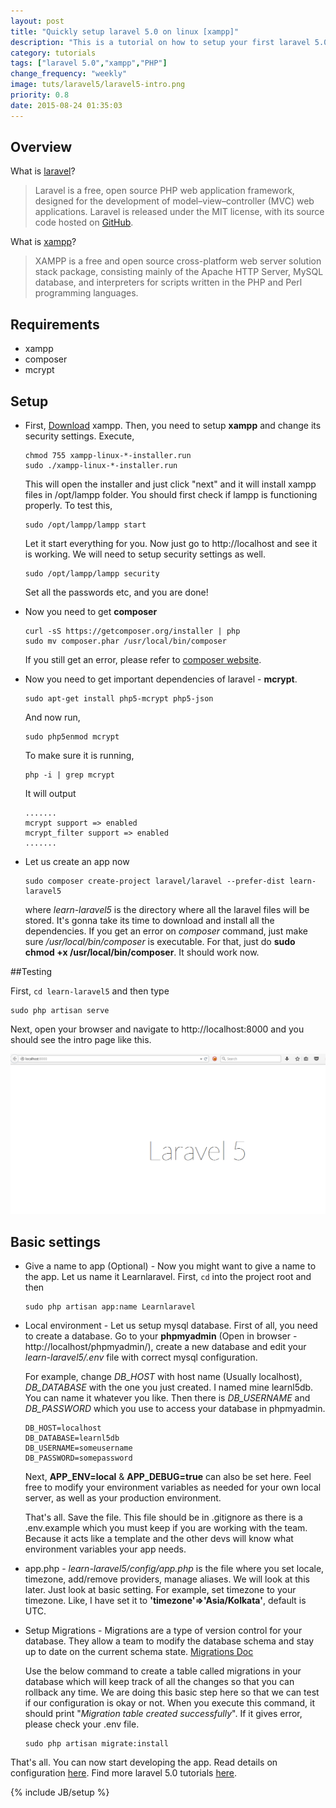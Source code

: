 ```yaml
---
layout: post
title: "Quickly setup laravel 5.0 on linux [xampp]"
description: "This is a tutorial on how to setup your first laravel 5.0 project on xampp. I am running xampp on linux."
category: tutorials
tags: ["laravel 5.0","xampp","PHP"]
change_frequency: "weekly"
image: tuts/laravel5/laravel5-intro.png
priority: 0.8
date: 2015-08-24 01:35:03
---
```


## Overview

What is [laravel][1]?

> Laravel is a free, open source PHP web application framework, designed for the development of model–view–controller (MVC) web applications. Laravel is released under the MIT license, with its source code hosted on [GitHub](https://github.com/laravel/laravel).

What is [xampp][2]?

> XAMPP is a free and open source cross-platform web server solution stack package, consisting mainly of the Apache HTTP Server, MySQL database, and interpreters for scripts written in the PHP and Perl programming languages.

## Requirements

* xampp
* composer
* mcrypt

## Setup

* First, <a href="https://www.apachefriends.org/download.html" target="_blank">Download</a> xampp. Then, you need to setup **xampp** and change its security settings. Execute,

      chmod 755 xampp-linux-*-installer.run
      sudo ./xampp-linux-*-installer.run

  This will open the installer and just click "next" and it will install xampp files in /opt/lampp folder.
  You should first check if lampp is functioning properly. To test this,

      sudo /opt/lampp/lampp start

  Let it start everything for you. Now just go to http://localhost and see it is working. We will need to setup security settings as well.

      sudo /opt/lampp/lampp security

  Set all the passwords etc, and you are done!

* Now you need to get **composer**

      curl -sS https://getcomposer.org/installer | php
      sudo mv composer.phar /usr/local/bin/composer

  If you still get an error, please refer to [composer website][3].

* Now you need to get important dependencies of laravel - **mcrypt**.

      sudo apt-get install php5-mcrypt php5-json

  And now run,

      sudo php5enmod mcrypt

  To make sure it is running,

      php -i | grep mcrypt

  It will output

      .......
      mcrypt support => enabled
      mcrypt_filter support => enabled
      .......

* Let us create an app now

      sudo composer create-project laravel/laravel --prefer-dist learn-laravel5

  where *learn-laravel5* is the directory where all the laravel files will be stored. It's gonna take its time to download and install all the dependencies. If you get an error on *composer* command, just make sure */usr/local/bin/composer* is executable. For that, just do **sudo chmod +x /usr/local/bin/composer**. It should work now.

##Testing

First, `cd learn-laravel5` and then type

    sudo php artisan serve

Next, open your browser and navigate to http://localhost:8000 and you should see the intro page like this.

![Intro page](/assets/imags/tuts/laravel5/laravel5-intro.png "http://localhost:8000")


## Basic settings

* Give a name to app (Optional) - Now you might want to give a name to the app. Let us name it Learnlaravel. First, `cd` into the project root and then

      sudo php artisan app:name Learnlaravel

* Local environment - Let us setup mysql database. First of all, you need to create a database. Go to your **phpmyadmin** (Open in browser - http://localhost/phpmyadmin/), create a new database and edit your *learn-laravel5/.env* file with correct mysql configuration.

	For example, change *DB_HOST* with host name (Usually localhost), *DB_DATABASE* with the one you just created. I named mine learnl5db. You can name it whatever you like. Then there is *DB_USERNAME* and *DB_PASSWORD* which you use to access your database in phpmyadmin.

      DB_HOST=localhost
      DB_DATABASE=learnl5db
      DB_USERNAME=someusername
      DB_PASSWORD=somepassword

	Next, **APP\_ENV=local** & **APP\_DEBUG=true** can also be set here. Feel free to modify your environment variables as needed for your own local server, as well as your production environment.

	That's all. Save the file. This file should be in .gitignore as there is a .env.example which you must keep if you are working with the team. Because it acts like a template and the other devs will know what environment variables your app needs.

* app.php - *learn-laravel5/config/app.php* is the file where you set locale, timezone, add/remove providers, manage aliases. We will look at this later. Just look at basic setting. For example, set timezone to your timezone. Like, I have set it to **'timezone'=>'Asia/Kolkata'**, default is UTC.

* Setup Migrations - Migrations are a type of version control for your database. They allow a team to modify the database schema and stay up to date on the current schema state. [Migrations Doc][5]

  Use the below command to create a table called migrations in your database which will keep track of all the changes so that you can rollback any time. We are doing this basic step here so that we can test if our configuration is okay or not. When you execute this command, it should print "*Migration table created successfully*". If it gives error, please check your .env file.

      sudo php artisan migrate:install

That's all. You can now start developing the app. Read details on configuration [here][4]. Find more laravel 5.0 tutorials [here](/pages/toc-laravel5.html).

[1]: http://laravel.com/docs/5.1 "Laravel Introduction"
[2]: https://www.apachefriends.org/index.html "Apache Xampp"
[3]: https://getcomposer.org/doc/00-intro.md#installation-linux-unix-osx "Get Composer"
[4]: http://laravel.com/docs/master/installation#environment-configuration "Laravel 5.0 Configuration"
[5]: http://laravel.com/docs/5.1/migrations "Migrations"

{% include JB/setup %}
